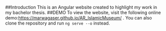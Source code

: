 ##Introduction
This is an Angular website created to highlight my work in my bachelor thesis.
##DEMO
To view the website, visit the following online demo:https://marwagaser.github.io/AR_IslamicMuseum/ . 
You can also clone the repository and run `ng serve --o` instead. 
